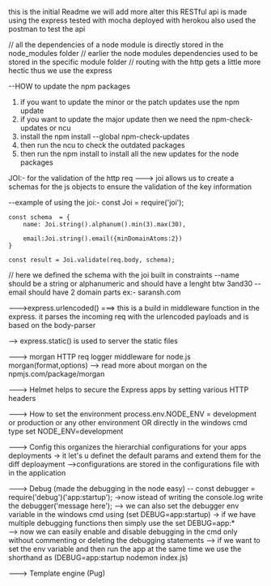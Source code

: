 this is the initial Readme 
we will add more alter 
this RESTful api is made using the express 
tested with mocha 
deployed with herokou
also used the postman to test the api

// all the dependencies of a node module is directly stored in the node_modules folder 
// earlier the node modules dependencies used to be stored in the specific module folder 
// routing with the http gets a little more hectic thus we use the express 
 

--HOW to update the npm packages
1. if you want to update the minor or the patch updates use the npm update
2. if you want to update the major update then we need the npm-check-updates  or ncu
3. install the npm install --global npm-check-updates 
4. then run the ncu to check the outdated packages
5. then run the npm install to install all the new updates for the node packages 


JOI:- for the validation of the http req
---> joi allows us to create a schemas for the js objects to ensure the validation of the key information

--example of using the joi:-
const Joi = require('joi');

    const schema  = {
        name: Joi.string().alphanum().min(3).max(30),

        email:Joi.string().email({minDomainAtoms:2})   
    }

    const result = Joi.validate(req.body, schema);

// here we defined the schema with the joi built in constraints 
--name should be a string or alphanumeric and should have a lenght btw 3and30
-- email should have 2 domain parts ex:- saransh.com

--->express.urlencoded() ===> this is a build in middleware function in the express. it parses the incoming req with the urlencoded payloads and is based on the body-parser

--> express.static() is used to server the static files 


---> morgan
HTTP req logger middleware for node.js
morgan(format,options)
--> read more about morgan on the npmjs.com/package/morgan


---> Helmet
helps to secure the Express apps by setting various HTTP headers 

---> How to set the environment 
process.env.NODE_ENV = development or production or any other environment
OR directly in the windows cmd type set NODE_ENV=development


---> Config 
this organizes the hierarchial configurations for your apps deployments 
-> it let's u definet the default params and extend them for the diff deploayment 
-->configurations are stored in the configurations file with in the application 


---> Debug  (made the debugging in the node easy)
-- const debugger = require('debug')('app:startup');
->now istead of writing the console.log write the debugger('message here');
--> we can also set the debugger env variable in the windows cmd using (set DEBUG=app:startup)
-> if we have multiple debugging functions then simply use the set DEBUG=app:*  
--> now we can easily enable and disable debugging in the cmd only without commenting or deleting the debugging statements 
--> if we want to set the env variable and then run the app at the same time we use the shorthand as (DEBUG=app:startup nodemon index.js)



---> Template engine (Pug)


